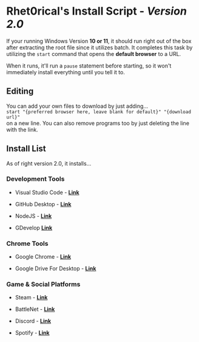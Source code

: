 # Rhet0rical's Install Script - *Version 2.0*
If your running Windows Version **10 or 11**, it should run right out of the box after extracting the root file since it utilizes batch. It completes this task by utilizing the ```start``` command that opens the **default browser** to a URL.

When it runs, it'll run a ```pause``` statement before starting, so it won't immediately install everything until you tell it to.

## Editing
You can add your own files to download by just adding... \
```start "{preferred browser here, leave blank for default}" "{download url}"``` \
on a new line. You can also remove programs too by just deleting the line with the link.

## Install List
As of right version 2.0, it installs...

### Development Tools
* Visual Studio Code - [**Link**](https://code.visualstudio.com/sha/download?build=stable&os=win32-x64-user)

* GitHub Desktop - [**Link**](https://central.github.com/deployments/desktop/desktop/latest/win32)

* NodeJS - [**Link**](https://nodejs.org/dist/v18.16.0/node-v18.16.0-x64.msi)

* GDevelop [**Link**](https://gdevelop.io/download/windows)

### Chrome Tools
* Google Chrome - [**Link**](https://www.google.com/chrome/thank-you.html?installdataindex=empty&statcb=1&defaultbrowser=0&brand=QMKX#)

* Google Drive For Desktop - [**Link**](https://dl.google.com/drive-file-stream/GoogleDriveSetup.exe)

### Game & Social Platforms
* Steam - [**Link**](https://cdn.akamai.steamstatic.com/client/installer/SteamSetup.exe)

* BattleNet - [**Link**](https://www.battle.net/download/getInstallerForGame?os=win&gameProgram=BATTLENET_APP&version=Live&id=1169942068.1682195073&_gl=1*1ytqb4c*_ga*MTE2OTk0MjA2OC4xNjgyMTk1MDcz*_ga_VYKNV7C0S3*MTY4MjE5NTA3Mi4xLjEuMTY4MjE5NTA4MS41MS4wLjA)

* Discord - [**Link**](https://discord.com/api/downloads/distributions/app/installers/latest?channel=stable&platform=win&arch=x86)

* Spotify - [**Link**](https://download.scdn.co/SpotifySetup.exe)